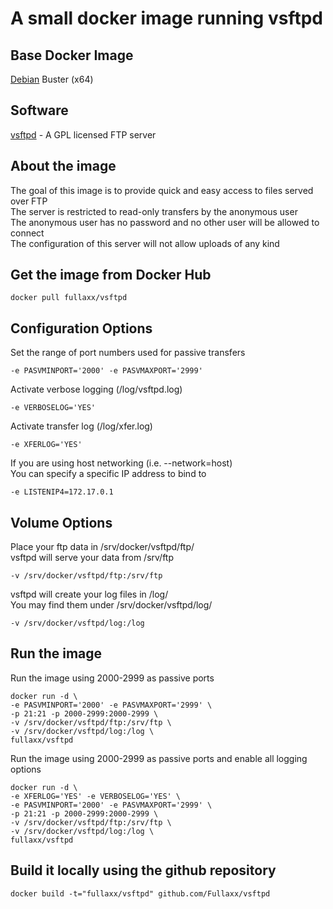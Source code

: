 # A small docker image running vsftpd

## Base Docker Image
[Debian](https://hub.docker.com/_/debian) Buster (x64)

## Software
[vsftpd](https://security.appspot.com/vsftpd.html) - A GPL licensed FTP server

## About the image
The goal of this image is to provide quick and easy access to files served over FTP \
The server is restricted to read-only transfers by the anonymous user \
The anonymous user has no password and no other user will be allowed to connect \
The configuration of this server will not allow uploads of any kind

## Get the image from Docker Hub
```
docker pull fullaxx/vsftpd
```

## Configuration Options
Set the range of port numbers used for passive transfers
```
-e PASVMINPORT='2000' -e PASVMAXPORT='2999'
```
Activate verbose logging (/log/vsftpd.log)
```
-e VERBOSELOG='YES'
```
Activate transfer log (/log/xfer.log)
```
-e XFERLOG='YES'
```
If you are using host networking (i.e. --network=host) \
You can specify a specific IP address to bind to
```
-e LISTENIP4=172.17.0.1
```

## Volume Options
Place your ftp data in /srv/docker/vsftpd/ftp/ \
vsftpd will serve your data from /srv/ftp
```
-v /srv/docker/vsftpd/ftp:/srv/ftp
```
vsftpd will create your log files in /log/ \
You may find them under /srv/docker/vsftpd/log/
```
-v /srv/docker/vsftpd/log:/log
```

## Run the image
Run the image using 2000-2999 as passive ports
```
docker run -d \
-e PASVMINPORT='2000' -e PASVMAXPORT='2999' \
-p 21:21 -p 2000-2999:2000-2999 \
-v /srv/docker/vsftpd/ftp:/srv/ftp \
-v /srv/docker/vsftpd/log:/log \
fullaxx/vsftpd
```
Run the image using 2000-2999 as passive ports and enable all logging options
```
docker run -d \
-e XFERLOG='YES' -e VERBOSELOG='YES' \
-e PASVMINPORT='2000' -e PASVMAXPORT='2999' \
-p 21:21 -p 2000-2999:2000-2999 \
-v /srv/docker/vsftpd/ftp:/srv/ftp \
-v /srv/docker/vsftpd/log:/log \
fullaxx/vsftpd
```

## Build it locally using the github repository
```
docker build -t="fullaxx/vsftpd" github.com/Fullaxx/vsftpd
```
